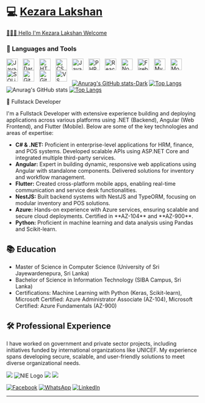 # 💻 [Kezara Lakshan](https://kesara-portfolio.web.app/)

[🧑🏻‍💻 Hello I'm Kezara Lakshan Welcome](https://kesara-portfolio.web.app/)




### 🧰 Languages and Tools



<img align="left" alt="Java" width="30px" style="padding-right:10px;" src="https://upload.wikimedia.org/wikipedia/commons/thumb/0/0d/C_Sharp_wordmark.svg/800px-C_Sharp_wordmark.svg.png"/>
     
<img align="left" alt="Dart" width="30px" style="padding-right:10px;" src="https://cdn.jsdelivr.net/gh/devicons/devicon/icons/dart/dart-original-wordmark.svg" />
<img align="left" alt="HTML" width="30px" style="padding-right:10px;" src="https://cdn.jsdelivr.net/gh/devicons/devicon/icons/html5/html5-plain.svg" />
<img align="left" alt="CSS" width="30px" style="padding-right:10px;" src="https://cdn.jsdelivr.net/gh/devicons/devicon/icons/css3/css3-plain.svg" />
<img align="left" alt="JavaScript" width="30px" style="padding-right:10px;" src="https://cdn.jsdelivr.net/gh/devicons/devicon/icons/javascript/javascript-plain.svg" />
<img align="left" alt="PHP" width="30px" style="padding-right:10px;" src="https://cdn.jsdelivr.net/gh/devicons/devicon/icons/php/php-original.svg" />
<img align="left" alt="React" width="30px" style="padding-right:10px;" src="https://upload.wikimedia.org/wikipedia/commons/thumb/c/cf/Angular_full_color_logo.svg/2048px-Angular_full_color_logo.svg.png" />
<img align="left" alt="NodeJS" width="30px" style="padding-right:10px;" src="https://cdn.jsdelivr.net/gh/devicons/devicon/icons/nodejs/nodejs-original.svg" />
<img align="left" alt="Firebase" width="30px" style="padding-right:10px;" src="https://cdn.jsdelivr.net/gh/devicons/devicon/icons/firebase/firebase-plain.svg" />
<img align="left" alt="Mysql" width="30px" style="padding-right:10px;" src="https://cdn.jsdelivr.net/gh/devicons/devicon/icons/mysql/mysql-original.svg" />
<img align="left" alt="Mongo DB" width="30px" style="padding-right:10px;" src="https://cdn.jsdelivr.net/gh/devicons/devicon/icons/mongodb/mongodb-original.svg" />
<img align="left" alt="SQLite" width="30px" style="padding-right:10px;" src="https://cdn.jsdelivr.net/gh/devicons/devicon/icons/sqlite/sqlite-original.svg" />
<img align="left" alt="Git" width="30px" style="padding-right:10px;" src="https://cdn.jsdelivr.net/gh/devicons/devicon/icons/git/git-original.svg" />
<img align="left" alt="GitHub" width="30px" style="padding-right:10px;" src="https://upload.wikimedia.org/wikipedia/commons/thumb/c/c4/Unity_2021.svg/1920px-Unity_2021.svg.png" />
<img align="left" alt="VS Code" width="30px" style="padding-right:10px;" src="https://cdn.jsdelivr.net/gh/devicons/devicon/icons/vscode/vscode-original.svg" />

<br>

#
[![Anurag's GitHub stats-Dark](https://github-readme-stats.vercel.app/api?username=kezara666&show_icons=true&theme=dark#gh-dark-mode-only)](https://github.com/anuraghazra/github-readme-stats#gh-dark-mode-only)
[![Top Langs](https://github-readme-stats.vercel.app/api/top-langs/?username=kezara666&hide=html,kotlin,swift,css,objective-c,batchfile,CMake,shell&langs_count=10&layout=compact&theme=dark)](https://github.com/anuraghazra/github-readme-stats)               ![Anurag's GitHub stats](https://github-readme-stats.vercel.app/api?username=kezara666&show_icons=true&theme=radical&hide=commits,prs,contribs) [![Top Langs](https://github-readme-stats.vercel.app/api/top-langs/?username=kezara666&hide=c,html,kotlin,swift,css,objective-c,batchfile,CMake,shell,c%2B%2B&langs_count=10&hide_progress=true&theme=dark)](https://github.com/anuraghazra/github-readme-stats)


🧰 Fullstack Developer
<p> I'm a Fullstack Developer with extensive experience building and deploying applications across various platforms using .NET (Backend), Angular (Web Frontend), and Flutter (Mobile). Below are some of the key technologies and areas of expertise: </p> <ul> <li> <strong>C# & .NET:</strong> Proficient in enterprise-level applications for HRM, finance, and POS systems. Developed scalable APIs using ASP.NET Core and integrated multiple third-party services. </li> <li> <strong>Angular:</strong> Expert in building dynamic, responsive web applications using Angular with standalone components. Delivered solutions for inventory and workflow management. </li> <li> <strong>Flutter:</strong> Created cross-platform mobile apps, enabling real-time communication and service desk functionalities. </li> <li> <strong>NestJS:</strong> Built backend systems with NestJS and TypeORM, focusing on modular inventory and POS solutions. </li> <li> <strong>Azure:</strong> Hands-on experience with Azure services, ensuring scalable and secure cloud deployments. Certified in **AZ-104** and **AZ-900**. </li> <li> <strong>Python:</strong> Proficient in machine learning and data analysis using Pandas and Scikit-learn. </li> </ul>
<h2>📚 Education</h2> <ul> <li>Master of Science in Computer Science (University of Sri Jayewardenepura, Sri Lanka)</li> <li>Bachelor of Science in Information Technology (SIBA Campus, Sri Lanka)</li> <li>Certifications: Machine Learning with Python (Keras, Scikit-learn), Microsoft Certified: Azure Administrator Associate (AZ-104), Microsoft Certified: Azure Fundamentals (AZ-900)</li> </ul>
<h2>🛠️ Professional Experience</h2> <p> I have worked on government and private sector projects, including initiatives funded by international organizations like UNICEF. My experience spans developing secure, scalable, and user-friendly solutions to meet diverse organizational needs. </p>
<img src="https://slmun.org/wp-content/uploads/2023/03/UNICEF-Logo-400x300.png">
<img src="https://www.nie.ac.lk/wp-content/themes/nietheme/assets/img/NIE-logo.png" alt="NIE Logo">
<img src="https://www.wda.lk/images/logos/logowda.png">
<img src="https://thumbs.dreamstime.com/z/vector-illustration-national-emblem-democratic-socialist-republic-sri-lanka-national-emblem-sri-lanka-193888431.jpg">


   
   





<a href='https://web.facebook.com/kehsra/'>![Facebook](https://img.shields.io/badge/Facebook-%231877F2.svg?style=for-the-badge&logo=Facebook&logoColor=white)</a>
<a href='+94768000534'>![WhatsApp](https://img.shields.io/badge/WhatsApp-25D366?style=for-the-badge&logo=whatsapp&logoColor=white)</a>
<a href='https://www.linkedin.com/in/kesara-lakshan/'>![LinkedIn](https://img.shields.io/badge/linkedin-%230077B5.svg?style=for-the-badge&logo=linkedin&logoColor=white)</a>

---



